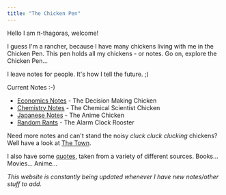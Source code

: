 ```yaml
---
title: "The Chicken Pen"
---
```


Hello I am π-thagoras, welcome!

I guess I'm a rancher, because I have many chickens living with me in the Chicken Pen. This pen holds all my chickens - or notes. Go on, explore the Chicken Pen...

I leave notes for people. It's how I tell the future. ;)

Current Notes :-)
- [Economics Notes](economics/Economics-Notes.md) - The Decision Making Chicken
- [Chemistry Notes](chemistry/Chemistry-Notes.md) - The Chemical Scientist Chicken
- [Japanese Notes](japanese/Japanese-Notes.md) - The Anime Chicken
- [Random Rants](Random-Rants.md) - The Alarm Clock Rooster


Need more notes and can't stand the noisy *cluck cluck clucking* chickens? Well have a look at [The Town](The-Town.md).

I also have some [quotes](Quotes.md), taken from a variety of different sources. Books... Movies... Anime...


*This website is constantly being updated whenever I have new notes/other stuff to add.*
